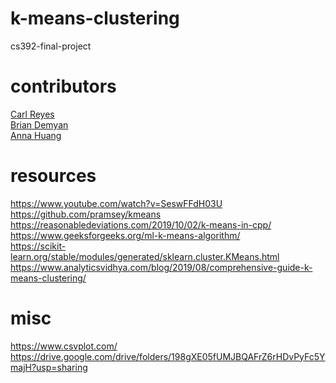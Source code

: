 # k-means-clustering
cs392-final-project

# contributors
[Carl Reyes](https://github.com/reyesc02)\
[Brian Demyan](https://github.com/elon-shmusk)\
[Anna Huang](https://github.com/anna-huang17)

# resources
https://www.youtube.com/watch?v=SeswFFdH03U \
https://github.com/pramsey/kmeans \
https://reasonabledeviations.com/2019/10/02/k-means-in-cpp/ \
https://www.geeksforgeeks.org/ml-k-means-algorithm/ \
https://scikit-learn.org/stable/modules/generated/sklearn.cluster.KMeans.html \
https://www.analyticsvidhya.com/blog/2019/08/comprehensive-guide-k-means-clustering/

# misc
https://www.csvplot.com/
https://drive.google.com/drive/folders/198gXE05fUMJBQAFrZ6rHDvPyFc5YmajH?usp=sharing